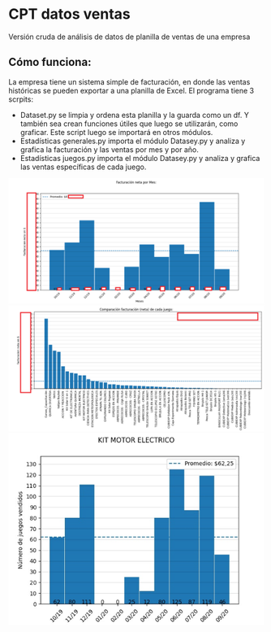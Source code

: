 # CPT datos ventas

Versión cruda de análisis de datos de planilla de ventas de una empresa

## Cómo funciona:
La empresa tiene un sistema simple de facturación, en donde las ventas históricas se pueden exportar a una planilla de Excel. El programa tiene 3 scrpits:
+ Dataset.py se limpia y ordena esta planilla y la guarda como un df. Y también sea crean funciones útiles que luego se utilizarán, como graficar. Este script luego se importará en otros módulos.
+ Estadísticas generales.py importa el módulo Datasey.py y analiza y grafica la facturación y las ventas por mes y por año.
+ Estadísticas juegos.py importa el módulo Datasey.py y analiza y grafica las ventas específicas de cada juego.

![](CPT-facturacion.png)
![](CPT-juegos.png)
![](KIT%20MOTOR%20ELECTRICO.jpg)
